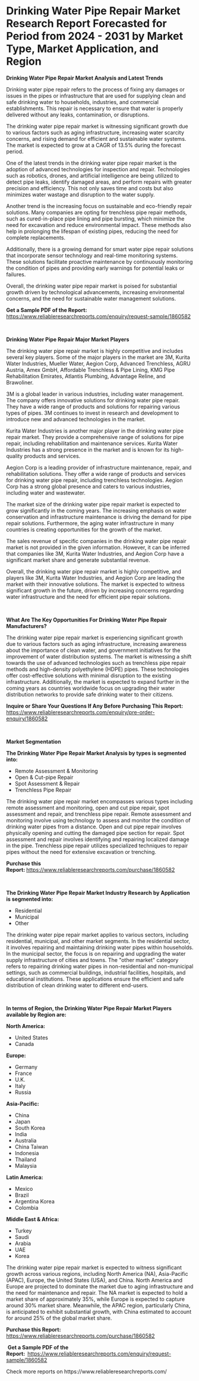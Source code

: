<p><h1>Drinking Water Pipe Repair Market Research Report Forecasted for Period from 2024 -  2031 by Market Type, Market Application, and Region</h1></p><p><strong>Drinking Water Pipe Repair Market Analysis and Latest Trends</strong></p>
<p><p>Drinking water pipe repair refers to the process of fixing any damages or issues in the pipes or infrastructure that are used for supplying clean and safe drinking water to households, industries, and commercial establishments. This repair is necessary to ensure that water is properly delivered without any leaks, contamination, or disruptions.</p><p>The drinking water pipe repair market is witnessing significant growth due to various factors such as aging infrastructure, increasing water scarcity concerns, and rising demand for efficient and sustainable water systems. The market is expected to grow at a CAGR of 13.5% during the forecast period.</p><p>One of the latest trends in the drinking water pipe repair market is the adoption of advanced technologies for inspection and repair. Technologies such as robotics, drones, and artificial intelligence are being utilized to detect pipe leaks, identify damaged areas, and perform repairs with greater precision and efficiency. This not only saves time and costs but also minimizes water wastage and disruption to the water supply.</p><p>Another trend is the increasing focus on sustainable and eco-friendly repair solutions. Many companies are opting for trenchless pipe repair methods, such as cured-in-place pipe lining and pipe bursting, which minimize the need for excavation and reduce environmental impact. These methods also help in prolonging the lifespan of existing pipes, reducing the need for complete replacements.</p><p>Additionally, there is a growing demand for smart water pipe repair solutions that incorporate sensor technology and real-time monitoring systems. These solutions facilitate proactive maintenance by continuously monitoring the condition of pipes and providing early warnings for potential leaks or failures.</p><p>Overall, the drinking water pipe repair market is poised for substantial growth driven by technological advancements, increasing environmental concerns, and the need for sustainable water management solutions.</p></p>
<p><strong>Get a Sample PDF of the Report:&nbsp;</strong> <a href="https://www.reliableresearchreports.com/enquiry/request-sample/1860582">https://www.reliableresearchreports.com/enquiry/request-sample/1860582</a></p>
<p>&nbsp;</p>
<p><strong>Drinking Water Pipe Repair Major Market Players</strong></p>
<p><p>The drinking water pipe repair market is highly competitive and includes several key players. Some of the major players in the market are 3M, Kurita Water Industries, Mueller Water, Aegion Corp, Advanced Trenchless, AGRU Austria, Amex GmbH, Affordable Trenchless & Pipe Lining, KMG Pipe Rehabilitation Emirates, Atlantis Plumbing, Advantage Reline, and Brawoliner.</p><p>3M is a global leader in various industries, including water management. The company offers innovative solutions for drinking water pipe repair. They have a wide range of products and solutions for repairing various types of pipes. 3M continues to invest in research and development to introduce new and advanced technologies in the market.</p><p>Kurita Water Industries is another major player in the drinking water pipe repair market. They provide a comprehensive range of solutions for pipe repair, including rehabilitation and maintenance services. Kurita Water Industries has a strong presence in the market and is known for its high-quality products and services.</p><p>Aegion Corp is a leading provider of infrastructure maintenance, repair, and rehabilitation solutions. They offer a wide range of products and services for drinking water pipe repair, including trenchless technologies. Aegion Corp has a strong global presence and caters to various industries, including water and wastewater.</p><p>The market size of the drinking water pipe repair market is expected to grow significantly in the coming years. The increasing emphasis on water conservation and infrastructure maintenance is driving the demand for pipe repair solutions. Furthermore, the aging water infrastructure in many countries is creating opportunities for the growth of the market.</p><p>The sales revenue of specific companies in the drinking water pipe repair market is not provided in the given information. However, it can be inferred that companies like 3M, Kurita Water Industries, and Aegion Corp have a significant market share and generate substantial revenue.</p><p>Overall, the drinking water pipe repair market is highly competitive, and players like 3M, Kurita Water Industries, and Aegion Corp are leading the market with their innovative solutions. The market is expected to witness significant growth in the future, driven by increasing concerns regarding water infrastructure and the need for efficient pipe repair solutions.</p></p>
<p>&nbsp;</p>
<p><strong>What Are The Key Opportunities For Drinking Water Pipe Repair Manufacturers?</strong></p>
<p><p>The drinking water pipe repair market is experiencing significant growth due to various factors such as aging infrastructure, increasing awareness about the importance of clean water, and government initiatives for the improvement of water distribution systems. The market is witnessing a shift towards the use of advanced technologies such as trenchless pipe repair methods and high-density polyethylene (HDPE) pipes. These technologies offer cost-effective solutions with minimal disruption to the existing infrastructure. Additionally, the market is expected to expand further in the coming years as countries worldwide focus on upgrading their water distribution networks to provide safe drinking water to their citizens.</p></p>
<p><strong>Inquire or Share Your Questions If Any Before Purchasing This Report:</strong> <a href="https://www.reliableresearchreports.com/enquiry/pre-order-enquiry/1860582">https://www.reliableresearchreports.com/enquiry/pre-order-enquiry/1860582</a></p>
<p>&nbsp;</p>
<p><strong>Market Segmentation</strong></p>
<p><strong>The Drinking Water Pipe Repair Market Analysis by types is segmented into:</strong></p>
<p><ul><li>Remote Assessment & Monitoring</li><li>Open & Cut-pipe Repair</li><li>Spot Assessment & Repair</li><li>Trenchless Pipe Repair</li></ul></p>
<p><p>The drinking water pipe repair market encompasses various types including remote assessment and monitoring, open and cut pipe repair, spot assessment and repair, and trenchless pipe repair. Remote assessment and monitoring involve using technology to assess and monitor the condition of drinking water pipes from a distance. Open and cut pipe repair involves physically opening and cutting the damaged pipe section for repair. Spot assessment and repair involves identifying and repairing localized damage in the pipe. Trenchless pipe repair utilizes specialized techniques to repair pipes without the need for extensive excavation or trenching.</p></p>
<p><strong>Purchase this Report:&nbsp;</strong><a href="https://www.reliableresearchreports.com/purchase/1860582">https://www.reliableresearchreports.com/purchase/1860582</a></p>
<p>&nbsp;</p>
<p><strong>The Drinking Water Pipe Repair Market Industry Research by Application is segmented into:</strong></p>
<p><ul><li>Residential</li><li>Municipal</li><li>Other</li></ul></p>
<p><p>The drinking water pipe repair market applies to various sectors, including residential, municipal, and other market segments. In the residential sector, it involves repairing and maintaining drinking water pipes within households. In the municipal sector, the focus is on repairing and upgrading the water supply infrastructure of cities and towns. The "other market" category refers to repairing drinking water pipes in non-residential and non-municipal settings, such as commercial buildings, industrial facilities, hospitals, and educational institutions. These applications ensure the efficient and safe distribution of clean drinking water to different end-users.</p></p>
<p>&nbsp;</p>
<p><strong>In terms of Region, the Drinking Water Pipe Repair Market Players available by Region are:</strong></p>
<p>
    <p> <strong> North America: </strong>
        <ul>
            <li>United States</li>
            <li>Canada</li>
        </ul>
        </p> 
    <p> <strong> Europe: </strong>
        <ul>
            <li>Germany</li>
            <li>France</li>
            <li>U.K.</li>
            <li>Italy</li>
            <li>Russia</li>
        </ul>
        </p> 
    <p> <strong> Asia-Pacific: </strong>
        <ul>
            <li>China</li>
            <li>Japan</li>
            <li>South Korea</li>
            <li>India</li>
            <li>Australia</li>
            <li>China Taiwan</li>
            <li>Indonesia</li>
            <li>Thailand</li>
            <li>Malaysia</li>
        </ul>
        </p> 
    <p> <strong> Latin America: </strong>
        <ul>
            <li>Mexico</li>
            <li>Brazil</li>
            <li>Argentina Korea</li>
            <li>Colombia</li>
        </ul>
        </p> 
    <p> <strong> Middle East & Africa: </strong>
        <ul>
            <li>Turkey</li>
            <li>Saudi</li>
            <li>Arabia</li>
            <li>UAE</li>
            <li>Korea</li>
        </ul>
    </p>
    </p>
<p><p>The drinking water pipe repair market is expected to witness significant growth across various regions, including North America (NA), Asia-Pacific (APAC), Europe, the United States (USA), and China. North America and Europe are projected to dominate the market due to aging infrastructure and the need for maintenance and repair. The NA market is expected to hold a market share of approximately 35%, while Europe is expected to capture around 30% market share. Meanwhile, the APAC region, particularly China, is anticipated to exhibit substantial growth, with China estimated to account for around 25% of the global market share.</p></p>
<p><strong>Purchase this Report: </strong><a href="https://www.reliableresearchreports.com/purchase/1860582">https://www.reliableresearchreports.com/purchase/1860582</a></p>
<p>&nbsp;<strong>Get a Sample PDF of the Report:&nbsp;&nbsp;</strong><a href="https://www.reliableresearchreports.com/enquiry/request-sample/1860582">https://www.reliableresearchreports.com/enquiry/request-sample/1860582</a></p>
<p><strong></strong></p>
<p>Check more reports on https://www.reliableresearchreports.com/</p>